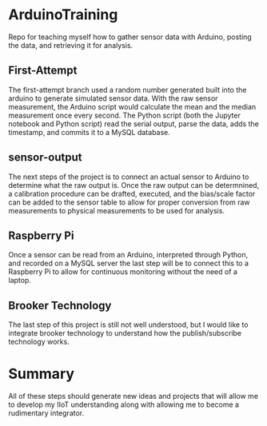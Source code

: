 # ArduinoTraining
Repo for teaching myself how to gather sensor data with Arduino, posting the data, and retrieving it for analysis.

## First-Attempt
The first-attempt branch used a random number generated built into the arduino to generate simulated sensor data.  With the raw sensor measurement, the Arduino script would calculate the mean and the median measurement once every second.  The Python script (both the Jupyter notebook and Python script) read the serial output, parse the data, adds the timestamp, and commits it to a MySQL database.  

## sensor-output
The next steps of the project is to connect an actual sensor to Arduino to determine what the raw output is.  Once the raw output can be determnined, a calibration procedure can be drafted, executed, and the bias/scale factor can be added to the sensor table to allow for proper conversion from raw measurements to physical measurements to be used for analysis.

## Raspberry Pi
Once a sensor can be read from an Arduino, interpreted through Python, and recorded on a MySQL server the last step will be to connect this to a Raspberry Pi to allow for continuous monitoring without the need of a laptop.  

## Brooker Technology
The last step of this project is still not well understood, but I would like to integrate brooker technology to understand how the publish/subscribe technology works.  

# Summary
All of these steps should generate new ideas and projects that will allow me to develop my IIoT understanding along with allowing me to become a rudimentary integrator. 